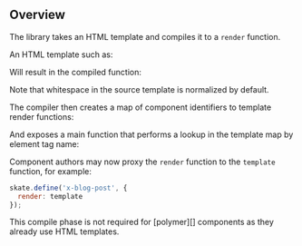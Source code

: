 ## Overview

The library takes an HTML template and compiles it to a `render` function.

An HTML template such as:

<? @source {html} overview-template.html ?>

Will result in the compiled function:

<? @exec {javascript} node doc/readme/overview-template.js ?>

Note that whitespace in the source template is normalized by default.

The compiler then creates a map of component identifiers to template render functions:

<? @exec {javascript} node doc/readme/overview-template-map.js ?>

And exposes a main function that performs a lookup in the template map by element tag name:

<? @exec {javascript} node doc/readme/overview-template-main.js ?>

Component authors may now proxy the `render` function to the `template` function, for example:

```javascript
skate.define('x-blog-post', {
  render: template
});
```

This compile phase is not required for [polymer][] components as they already use HTML templates.
